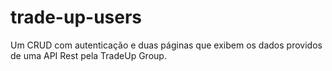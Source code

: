 # trade-up-users
Um CRUD com autenticação e duas páginas que exibem os dados providos de uma API Rest pela TradeUp Group.
